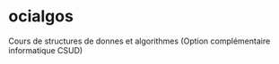 ocialgos
========

Cours de structures de donnes et algorithmes (Option complémentaire informatique CSUD)
